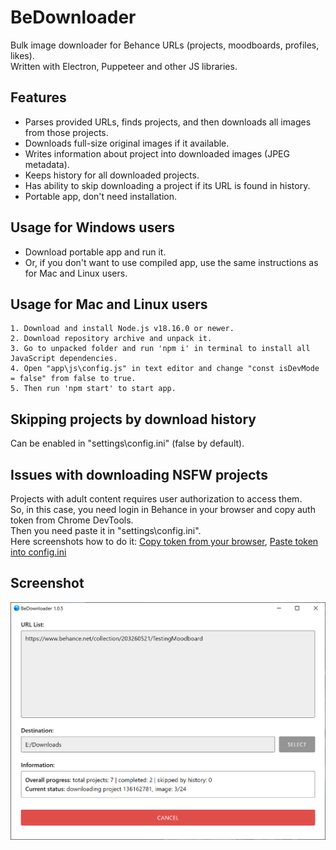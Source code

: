BeDownloader
==========================
Bulk image downloader for Behance URLs (projects, moodboards, profiles, likes).  
Written with Electron, Puppeteer and other JS libraries.

## Features
- Parses provided URLs, finds projects, and then downloads all images from those projects.
- Downloads full-size original images if it available.
- Writes information about project into downloaded images (JPEG metadata).
- Keeps history for all downloaded projects.
- Has ability to skip downloading a project if its URL is found in history.
- Portable app, don't need installation.

## Usage for Windows users
- Download portable app and run it.  
- Or, if you don't want to use compiled app, use the same instructions as for Mac and Linux users.

## Usage for Mac and Linux users
```
1. Download and install Node.js v18.16.0 or newer.
2. Download repository archive and unpack it.
3. Go to unpacked folder and run 'npm i' in terminal to install all JavaScript dependencies.
4. Open "app\js\config.js" in text editor and change "const isDevMode = false" from false to true.
5. Then run 'npm start' to start app.
```

## Skipping projects by download history
Can be enabled in "settings\config.ini" (false by default).

## Issues with downloading NSFW projects
Projects with adult content requires user authorization to access them.  
So, in this case, you need login in Behance in your browser and copy auth token from Chrome DevTools.  
Then you need paste it in "settings\config.ini".  
Here screenshots how to do it:
[Copy token from your browser](screenshots/token_from_chrome.png),
[Paste token into config.ini](screenshots/token_in_config.png) 


## Screenshot
![screenshot](screenshots/launched.png)
